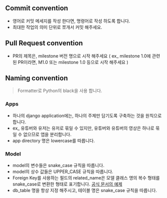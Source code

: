 ## Commit convention
- 영어로 커밋 메세지를 작성 한다면, 명령어로 작성 하도록 합니다.
- 최대한 작업의 의미 단위로 쪼개서 커밋 해주세요.

## Pull Request convention
- PR의 제목은, milestone 버전 명으로 시작 해주세요 ( ex_ milestone 1.0에 관련된 PR이라면, M1.0 또는 milestone 1.0 등으로 시작 해주세요 )

## Naming convention

> Formatter로 Python의 black을 사용 합니다. 

### Apps
- 하나의 django application에는, 하나의 주제만 담기도록 구축하는 것을 원칙으로 합니다.
- ex_ 유튜버와 유저는 유저로 묶일 수 있지만, 유튜버와 유튜버의 영상은 하나로 묶일 수 없으므로 앱을 분리합니다.
- app directory 명은 lowercase를 따릅니다.

### Model
- model의 변수들은 snake_case 규칙을 따릅니다.
- model의 상수 값들은 UPPER_CASE 규칙을 따릅니다. 
- Foreign Key를 사용하는 필드의 related_name은 모델 클래스 명의 복수 형태를 snake_case로 변환한 형태로 표기합니다. [공식 문서의 예제](https://docs.djangoproject.com/en/2.2/ref/models/fields/#django.db.models.ManyToManyField.through_fields)
- db_table 명을 항상 지정 해주시고, 테이블 명은 snake_case 규칙을 따릅니다. 
